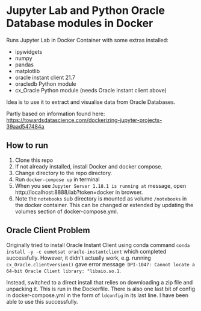 # Jupyter Lab and Python Oracle Database modules in Docker


Runs Jupyter Lab in Docker Container with some extras installed: 

- ipywidgets
- numpy
- pandas
- matplotlib
- oracle instant client 21.7
- oracledb Python module
- cx_Oracle Python module (needs Oracle instant client above)

Idea is to use it to extract and visualise data from Oracle Databases.

Partly based on information found here:  https://towardsdatascience.com/dockerizing-jupyter-projects-39aad547484a 

## How to run
1. Clone this repo
2. If not already installed, install Docker and docker compose.
3. Change directory to the repo directory.
4. Run `docker-compose up` in terminal
5. When you see `Jupyter Server 1.18.1 is running at` message, open http://localhost:8888/lab?token=docker in browser.
6. Note the `notebooks` sub directory is mounted as volume `/notebooks` in the docker container. This can be changed or extended by updating the volumes section of docker-compose.yml.

## Oracle Client Problem
Originally tried to install Oracle Instant Client using conda command `conda install -y -c eumetsat oracle-instantclient` which completed successfully. However, it didn't actually work, e.g. running `cx_Oracle.clientversion()` gave error message` DPI-1047: Cannot locate a 64-bit Oracle Client library: "libaio.so.1`. 

Instead, switched to a direct install that relies on downloading a zip file and unpacking it. This is run in the Dockerfile. There is also one last bit of config in docker-compose.yml in the form of `ldconfig` in its last line. I have been able to use this successfully.